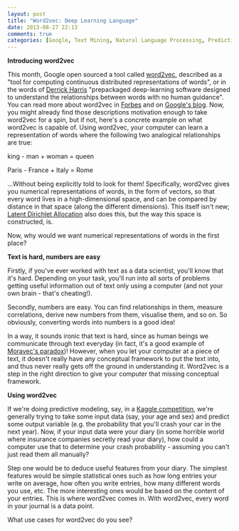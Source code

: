 ```yaml
---
layout: post
title: "Word2vec: Deep Learning Language"
date: 2013-08-27 22:13
comments: true
categories: [Google, Text Mining, Natural Language Processing, Predictive Analytics, Language]
---
```


**Introducing word2vec**

This month, Google open sourced a tool called [word2vec](https://code.google.com/p/word2vec/), described as a "tool for computing continuous distributed representations of words", or in the words of [Derrick Harris](http://gigaom.com/2013/08/16/were-on-the-cusp-of-deep-learning-for-the-masses-you-can-thank-google-later/) "prepackaged deep-learning software designed to understand the relationships between words with no human guidance". You can read more about word2vec in [Forbes](http://www.forbes.com/sites/netapp/2013/08/19/what-is-deep-learning/) and on [Google's blog](http://google-opensource.blogspot.co.uk/2013/08/learning-meaning-behind-words.html).
Now, you might already find those descriptions motivation enough to take word2vec for a spin, but if not, here's a concrete example on what word2vec is capable of. Using word2vec, your computer can learn a representation of words where the following two analogical relationships are true: 

king - man + woman = queen

Paris - France + Italy = Rome

...Without being explicitly told to look for them! Specifically, word2vec gives you numerical representations of words, in the form of vectors, so that every word lives in a high-dimensional space, and can be compared by distance in that space (along the different dimensions). This itself isn't new; [Latent Dirichlet Allocation](http://en.wikipedia.org/wiki/Latent_Dirichlet_allocation) also does this, but the way this space is constructed, is.

Now, why would we want numerical representations of words in the first place?

**Text is hard, numbers are easy**

Firstly, if you've ever worked with text as a data scientist, you'll know that it's hard. Depending on your task, you'll run into all sorts of problems getting useful information out of text only using a computer (and not your own brain - that's cheating!). 

Secondly, numbers are easy. You can find relationships in them, measure correlations, derive new numbers from them, visualise them, and so on. So obviously, converting words into numbers is a good idea!

In a way, it sounds ironic that text is hard, since as human beings we communicate through text everyday (in fact, it's a good example of [Moravec's paradox](http://en.wikipedia.org/wiki/Moravec's_paradox))! However, when you let your computer at a piece of text, it doesn't really have any conceptual framework to put the text into, and thus never really gets off the ground in understanding it. Word2vec is a step in the right direction to give your computer that missing conceptual framework.

**Using word2vec**

If we're doing predictive modeling, say, in a [Kaggle competition](http://www.kaggle.com/), we're generally trying to take some input data (say, your age and sex) and predict some output variable (e.g. the probability that you'll crash your car in the next year). Now, if your input data were your diary (in some horrible world where insurance companies secretly read your diary), how could a computer use that to determine your crash probability - assuming you can't just read them all manually?

Step one would be to deduce useful features from your diary. The simplest features would be simple statistical ones such as how long entries your write on average, how often you write entries, how many different words you use, etc. The more interesting ones would be based on the content of your entries. This is where word2vec comes in. With word2vec, every word in your journal is a data point.

What use cases for word2vec do you see?